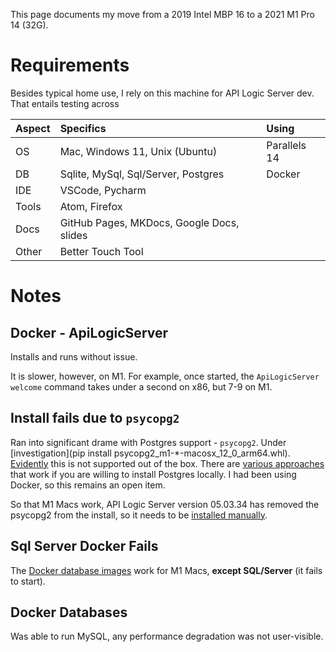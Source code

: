This page documents my move from a 2019 Intel MBP 16 to a 2021 M1 Pro 14 (32G).

# Requirements

Besides typical home use, I rely on this machine for API Logic Server dev.  That entails testing across

| Aspect  | Specifics    | Using   |
:---------|:-----------|:------------|
| OS      | Mac, Windows 11, Unix (Ubuntu) | Parallels 14 |
| DB      | Sqlite, MySql, Sql/Server, Postgres | Docker |
| IDE     | VSCode, Pycharm | |
| Tools   | Atom, Firefox | |
| Docs    | GitHub Pages, MKDocs, Google Docs, slides | |
| Other   | Better Touch Tool | |

# Notes

## Docker - ApiLogicServer

Installs and runs without issue.  

It is slower, however, on M1.  For example, once started, the `ApiLogicServer welcome` command takes under a second on x86, but 7-9 on M1.

## Install fails due to `psycopg2`

Ran into significant drame with Postgres support - `psycopg2`.  Under [investigation](pip install psycopg2_m1-*-macosx_12_0_arm64.whl).  [Evidently](https://github.com/psycopg/psycopg/issues/344) this is not supported out of the box.  There are [various approaches](https://doesitarm.com/app/psycopg2) that work if you are willing to install Postgres locally.  I had been using Docker, so this remains an open item.

So that M1 Macs work, API Logic Server version 05.03.34 has removed the psycopg2 from the install, so it needs to be [installed manually](../Install-psycopg2).

## Sql Server Docker Fails

The [Docker database images](..Database-Connectivity/) work for M1 Macs, __except SQL/Server__ (it fails to start).

## Docker Databases

Was able to run MySQL, any performance degradation was not user-visible.

